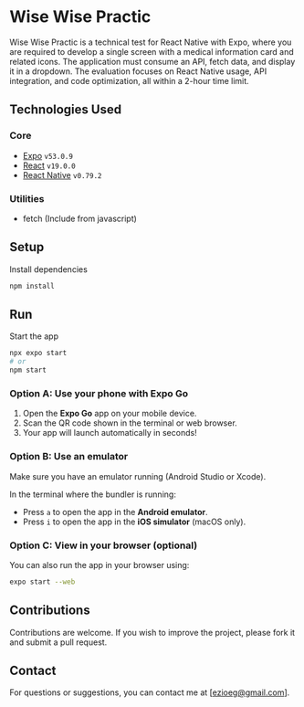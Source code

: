 # Wise Wise Practic
Wise Wise Practic is a technical test for React Native with Expo, where you are required to develop a single screen with a medical information card and related icons. The application must consume an API, fetch data, and display it in a dropdown. The evaluation focuses on React Native usage, API integration, and code optimization, all within a 2-hour time limit.

## Technologies Used
### Core
- [Expo](https://expo.dev/) `v53.0.9`
- [React](https://reactjs.org/) `v19.0.0`
- [React Native](https://reactnative.dev/) `v0.79.2`

### Utilities
- fetch (Include from javascript)

## Setup
Install dependencies

   ```bash
   npm install
   ```

## Run
Start the app

```bash
npx expo start
# or
npm start
```

### Option A: Use your phone with Expo Go

1. Open the **Expo Go** app on your mobile device.
2. Scan the QR code shown in the terminal or web browser.
3. Your app will launch automatically in seconds!

### Option B: Use an emulator

Make sure you have an emulator running (Android Studio or Xcode).

In the terminal where the bundler is running:

- Press `a` to open the app in the **Android emulator**.
- Press `i` to open the app in the **iOS simulator** (macOS only).

### Option C: View in your browser (optional)

You can also run the app in your browser using:

```bash
expo start --web
```
   
## Contributions
Contributions are welcome. If you wish to improve the project, please fork it and submit a pull request.

## Contact
For questions or suggestions, you can contact me at [ezioeg@gmail.com].
